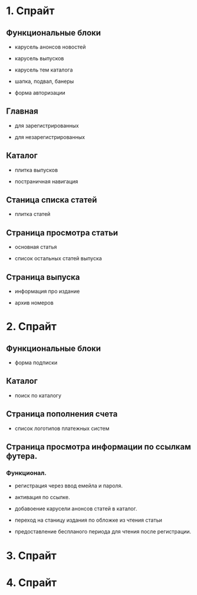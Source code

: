 # 1. Спрайт

## Функциональные блоки

- карусель анонсов новостей

- карусель выпусков

- карусель тем каталога

- шапка, подвал, банеры

- форма авторизации


## Главная 

- для зарегистрированных

- для незарегистрированных

## Каталог

- плитка выпусков

- постраничная навигация

## Станица списка статей

- плитка статей


## Страница просмотра статьи

- основная статья

- список остальных статей выпуска

## Страница выпуска

- информация про издание

- архив номеров
        

# 2. Спрайт

## Функциональные блоки

- форма подписки

## Каталог

- поиск по каталогу

## Страница пополнения счета

- список логотипов платежных систем

## Страница просмотра информации по ссылкам футера.

### Функционал.

- регистрация через ввод емейла и пароля.

- активация по ссылке. 

- добавоение карусели анонсов статей в каталог.

- переход на станицу издания по обложке из чтения статьи

- предоставление беспланого периода для чтения после регистрации.


# 3. Спрайт

# 4. Спрайт
